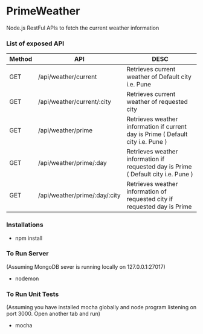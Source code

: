 # PrimeWeather
Node.js RestFul APIs to fetch the current weather information

### List of exposed API

| Method        | API           | DESC  |
| ------------- | ------------- | ----- |
| GET           | /api/weather/current | Retrieves current weather of Default city i.e. Pune |
| GET           | /api/weather/current/:city | Retrieves current weather of requested city |
| GET           | /api/weather/prime | Retrieves weather information if current day is Prime ( Default city i.e. Pune ) |
| GET           | /api/weather/prime/:day | Retrieves weather information if requested day is Prime ( Default city i.e. Pune )  |
| GET           | /api/weather/prime/:day/:city |Retrieves weather information of requested city if requested day is Prime |


### Installations

* npm install

### To Run Server
(Assuming MongoDB sever is running locally on 127.0.0.1:27017)
* nodemon


### To Run Unit Tests

(Assuming you have installed mocha globally and node program listening on port 3000. Open another tab and run)

* mocha


